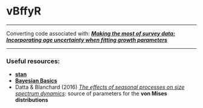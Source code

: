 # vBffyR

***

Converting code associated with: [***Making the most of survey data: Incorporating age uncertainty when fitting growth parameters***](http://onlinelibrary.wiley.com/doi/10.1002/ece3.3280/full)


*** 

### Useful resources:

- [**stan**](http://mc-stan.org/)
- [**Bayesian Basics**](https://m-clark.github.io/docs/IntroBayes.html)
- Datta & Blanchard (2016) [*The effects of seasonal processes on size spectrum dynamics*](http://www.nrcresearchpress.com/doi/full/10.1139/cjfas-2015-0468#.Wa2DUHd97UI): source of parameters for the **von Mises distributions**
